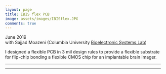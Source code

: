 ```yaml
---
layout: page
title: IBIS flex PCB
image: assets/images/IBISflex.JPG
comments: true
---
```

June 2019<br>
with Sajjad Moazeni (Columbia University [Bioelectronic Systems Lab](https://bioeeweb.ee.columbia.edu/wordpress/))<br>

I designed a flexible PCB in 3 mil design rules to provide a flexible substrate for flip-chip bonding a flexible CMOS chip for an implantable brain imager.

<hr class="major" />

<div class="container" id="gallery"></div>

<script type="text/javascript" src="assets/js/generategallery.js"></script>
<script>
  var filenames = [
    "IBISflex_hand.JPG",
    "IBISflex_traces.JPG",
    "IBISflex_chip.jpg"
  ];
  var captions = [
    "IBIS flex PCB, with hand for scale",
    "Close up of FFC-compatible fingers under microscope",
    "Board with flip-chip bonded chip (photo by Sajjad Moazeni)"
  ];

  <!-- Note that we need to call this BEFORE gallery.js is loaded -->
  generateGalleryHTML(filenames, captions);
</script>

<hr class="major" />

<link rel="stylesheet" href="assets/css/gallery.css">
<script type="text/javascript" src="assets/js/gallery.js"></script>
